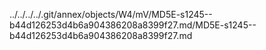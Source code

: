 ../../../../.git/annex/objects/W4/mV/MD5E-s1245--b44d126253d4b6a904386208a8399f27.md/MD5E-s1245--b44d126253d4b6a904386208a8399f27.md